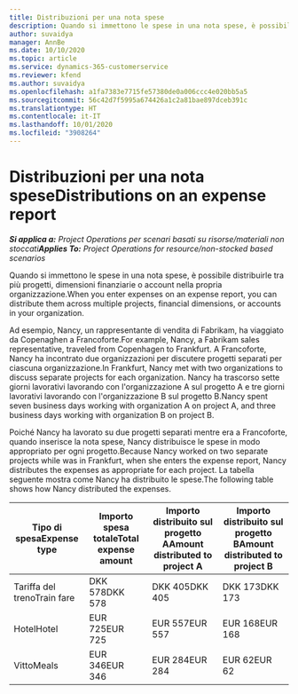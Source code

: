 ```yaml
---
title: Distribuzioni per una nota spese
description: Quando si immettono le spese in una nota spese, è possibile distribuirle tra più progetti, persone giuridiche o account nella propria organizzazione.
author: suvaidya
manager: AnnBe
ms.date: 10/10/2020
ms.topic: article
ms.service: dynamics-365-customerservice
ms.reviewer: kfend
ms.author: suvaidya
ms.openlocfilehash: a1fa7383e7715fe57380de0a006ccc4e020bb5a5
ms.sourcegitcommit: 56c42d7f5995a674426a1c2a81bae897dceb391c
ms.translationtype: HT
ms.contentlocale: it-IT
ms.lasthandoff: 10/01/2020
ms.locfileid: "3908264"
---
```

# <a name="distributions-on-an-expense-report"></a><span data-ttu-id="a9bb4-103">Distribuzioni per una nota spese</span><span class="sxs-lookup"><span data-stu-id="a9bb4-103">Distributions on an expense report</span></span>

<span data-ttu-id="a9bb4-104">_**Si applica a:** Project Operations per scenari basati su risorse/materiali non stoccati_</span><span class="sxs-lookup"><span data-stu-id="a9bb4-104">_**Applies To:** Project Operations for resource/non-stocked based scenarios_</span></span>

<span data-ttu-id="a9bb4-105">Quando si immettono le spese in una nota spese, è possibile distribuirle tra più progetti, dimensioni finanziarie o account nella propria organizzazione.</span><span class="sxs-lookup"><span data-stu-id="a9bb4-105">When you enter expenses on an expense report, you can distribute them across multiple projects, financial dimensions, or accounts in your organization.</span></span>

<span data-ttu-id="a9bb4-106">Ad esempio, Nancy, un rappresentante di vendita di Fabrikam, ha viaggiato da Copenaghen a Francoforte.</span><span class="sxs-lookup"><span data-stu-id="a9bb4-106">For example, Nancy, a Fabrikam sales representative, traveled from Copenhagen to Frankfurt.</span></span> <span data-ttu-id="a9bb4-107">A Francoforte, Nancy ha incontrato due organizzazioni per discutere progetti separati per ciascuna organizzazione.</span><span class="sxs-lookup"><span data-stu-id="a9bb4-107">In Frankfurt, Nancy met with two organizations to discuss separate projects for each organization.</span></span> <span data-ttu-id="a9bb4-108">Nancy ha trascorso sette giorni lavorativi lavorando con l'organizzazione A sul progetto A e tre giorni lavorativi lavorando con l'organizzazione B sul progetto B.</span><span class="sxs-lookup"><span data-stu-id="a9bb4-108">Nancy spent seven business days working with organization A on project A, and three business days working with organization B on project B.</span></span>

<span data-ttu-id="a9bb4-109">Poiché Nancy ha lavorato su due progetti separati mentre era a Francoforte, quando inserisce la nota spese, Nancy distribuisce le spese in modo appropriato per ogni progetto.</span><span class="sxs-lookup"><span data-stu-id="a9bb4-109">Because Nancy worked on two separate projects while was in Frankfurt, when she enters the expense report, Nancy distributes the expenses as appropriate for each project.</span></span> <span data-ttu-id="a9bb4-110">La tabella seguente mostra come Nancy ha distribuito le spese.</span><span class="sxs-lookup"><span data-stu-id="a9bb4-110">The following table shows how Nancy distributed the expenses.</span></span>

| <span data-ttu-id="a9bb4-111">Tipo di spesa</span><span class="sxs-lookup"><span data-stu-id="a9bb4-111">Expense type</span></span> | <span data-ttu-id="a9bb4-112">Importo spesa totale</span><span class="sxs-lookup"><span data-stu-id="a9bb4-112">Total expense amount</span></span> | <span data-ttu-id="a9bb4-113">Importo distribuito sul progetto A</span><span class="sxs-lookup"><span data-stu-id="a9bb4-113">Amount distributed to project A</span></span> | <span data-ttu-id="a9bb4-114">Importo distribuito sul progetto B</span><span class="sxs-lookup"><span data-stu-id="a9bb4-114">Amount distributed to project B</span></span> |
|--------------|----------------------|---------------------------------|---------------------------------|
| <span data-ttu-id="a9bb4-115">Tariffa del treno</span><span class="sxs-lookup"><span data-stu-id="a9bb4-115">Train fare</span></span>   | <span data-ttu-id="a9bb4-116">DKK 578</span><span class="sxs-lookup"><span data-stu-id="a9bb4-116">DKK 578</span></span>              | <span data-ttu-id="a9bb4-117">DKK 405</span><span class="sxs-lookup"><span data-stu-id="a9bb4-117">DKK 405</span></span>                         | <span data-ttu-id="a9bb4-118">DKK 173</span><span class="sxs-lookup"><span data-stu-id="a9bb4-118">DKK 173</span></span>                         |
| <span data-ttu-id="a9bb4-119">Hotel</span><span class="sxs-lookup"><span data-stu-id="a9bb4-119">Hotel</span></span>        | <span data-ttu-id="a9bb4-120">EUR 725</span><span class="sxs-lookup"><span data-stu-id="a9bb4-120">EUR 725</span></span>              | <span data-ttu-id="a9bb4-121">EUR 557</span><span class="sxs-lookup"><span data-stu-id="a9bb4-121">EUR 557</span></span>                         | <span data-ttu-id="a9bb4-122">EUR 168</span><span class="sxs-lookup"><span data-stu-id="a9bb4-122">EUR 168</span></span>                         |
| <span data-ttu-id="a9bb4-123">Vitto</span><span class="sxs-lookup"><span data-stu-id="a9bb4-123">Meals</span></span>        | <span data-ttu-id="a9bb4-124">EUR 346</span><span class="sxs-lookup"><span data-stu-id="a9bb4-124">EUR 346</span></span>              | <span data-ttu-id="a9bb4-125">EUR 284</span><span class="sxs-lookup"><span data-stu-id="a9bb4-125">EUR 284</span></span>                         | <span data-ttu-id="a9bb4-126">EUR 62</span><span class="sxs-lookup"><span data-stu-id="a9bb4-126">EUR 62</span></span>                          |
